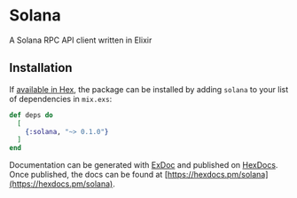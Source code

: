 # Solana

A Solana RPC API client written in Elixir

## Installation

If [available in Hex](https://hex.pm/docs/publish), the package can be installed
by adding `solana` to your list of dependencies in `mix.exs`:

```elixir
def deps do
  [
    {:solana, "~> 0.1.0"}
  ]
end
```

Documentation can be generated with [ExDoc](https://github.com/elixir-lang/ex_doc)
and published on [HexDocs](https://hexdocs.pm). Once published, the docs can
be found at [https://hexdocs.pm/solana](https://hexdocs.pm/solana).

